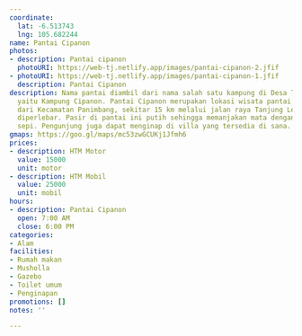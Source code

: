 ```yaml
---
coordinate:
  lat: -6.513743
  lng: 105.682244
name: Pantai Cipanon
photos:
- description: Pantai cipanon
  photoURI: https://web-tj.netlify.app/images/pantai-cipanon-2.jfif
- photoURI: https://web-tj.netlify.app/images/pantai-cipanon-1.jfif
  description: Pantai Cipanon
description: Nama pantai diambil dari nama salah satu kampung di Desa Tanjungjaya,
  yaitu Kampung Cipanon. Pantai Cipanon merupakan lokasi wisata pantai paling dekat
  dari Kecamatan Panimbang, sekitar 15 km melalui jalan raya Tanjung Lesung yang sudah
  diperlebar. Pasir di pantai ini putih sehingga memanjakan mata dengan suasana yang
  sepi. Pengunjung juga dapat menginap di villa yang tersedia di sana.
gmaps: https://goo.gl/maps/mc53zwGCUKj1Jfmh6
prices:
- description: HTM Motor
  value: 15000
  unit: motor
- description: HTM Mobil
  value: 25000
  unit: mobil
hours:
- description: Pantai Cipanon
  open: 7:00 AM
  close: 6:00 PM
categories:
- Alam
facilities:
- Rumah makan
- Musholla
- Gazebo
- Toilet umum
- Penginapan
promotions: []
notes: ''

---
```

